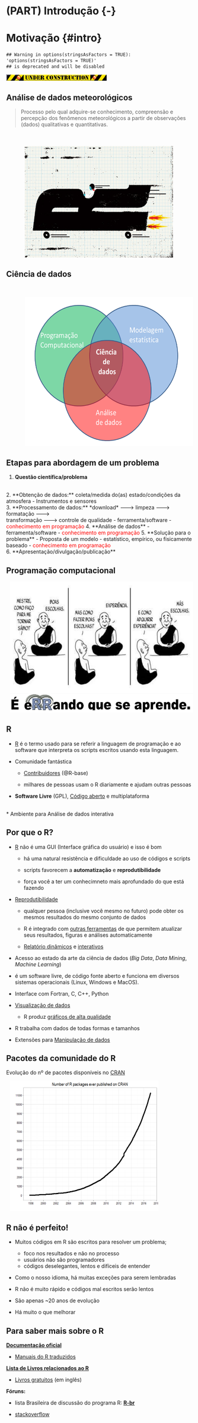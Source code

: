 # (PART) Introdução {-}

# Motivação {#intro}

<!-- #dados meteorológicos 
#Importância e valor da informação meteorológica
 aquisição de dados
 preparação de dados
 controle de qualidade
 interpolação 
 visualização
-->

<!--

- pesquisa reproduzível, transparência

-->



```
## Warning in options(stringsAsFactors = TRUE): 'options(stringsAsFactors = TRUE)'
## is deprecated and will be disabled
```

![](images/HeHeartlandPark2601underconstructionbar9.gif)


## Análise de dados meteorológicos

> Processo pelo qual adquire-se conhecimento, compreensão e percepção dos fenômenos meteorológicos a partir de observações (dados) qualitativas e quantitativas.

</style>
<div class="midcenter" style="margin-left:50px; margin-top:50px;">
<img src="images/TB1.jpg" height="300px" width="400px" />
</div>



## Ciência de dados


</style>
<div class="midcenter" style="margin-left:50px; margin-top:50px;">
<img src="images/datascience.png" height="400px" width="500px" />
</div>

<!-- 
Definitivamente pensando em 
(1) 'Ciência de dados meteorológicos' 
ou 
(2) 'processamento de dados meteorológicos'

Mas vem aí discussão sobre (1) Ciência de dados (dadoslogia), Estatística, Ciência da computação. 
(ver a Introdução do Beginning Dara Science with R)



asd 
-->


## Etapas para abordagem de um problema 


 1. **Questão científica/problema**
<br/>
 2. **Obtenção de dados:** coleta/medida do(as) estado/condições da atmosfera
    - Instrumentos e sensores
<br/>
 3. **Processamento de dados:**
    *download* ---> limpeza ---> formatação ---> <br/>
     transformação ---> controle de qualidade
       - ferramenta/software
         - <span style="color: red">conhecimento em programação</span>
 4. **Análise de dados**
    - ferramenta/software
      - <span style="color: red">conhecimento em programação</span>
 5. **Solução para o problema** 
    - Proposta de um modelo 
      - estatístico, empírico, ou fisicamente baseado
    - <span style="color: red">conhecimento em programação</span>
<br/> 
 6. **Apresentação/divulgação/publicação**



## Programação computacional


</style>
<div class="midcenter" style="margin-left:10px; margin-top:10px;">
<img src="images/mas_escolhas.jpg" height="300px" width="600px" />
</div>

</style>
<div class="midcenter" style="margin-left:10px; margin-top:0px;">
<img src="images/errando_aprende.png" height="50px" width="550px" />
</div>

## R

<!-- 
https://datacarpentry.org/R-ecology-lesson/00-before-we-start.html 

-->

* [R](https://www.r-project.org/) é o termo usado para se referir a linguagem de programação e ao software que interpreta os scripts escritos usando esta linguagem.


* Comunidade fantástica

  - [Contribuidores](https://www.r-project.org/contributors.html) (@R-base)

  - milhares de pessoas usam o R diariamente e ajudam outras pessoas


* **Software Livre** (GPL), [Código aberto](https://github.com/wch/r-source) e multiplataforma
<br/> 
* Ambiente para Análise de dados interativa

## Por que o R?

<!-- 
https://simplystatistics.org/2018/07/12/use-r-keynote-2018/

http://www.sthda.com/english/wiki/what-is-r-and-why-learning-r-programming

https://datacarpentry.org/R-ecology-lesson/00-before-we-start.html
-->

* [R](https://www.r-project.org/) não é uma GUI (Interface gráfica do usuário) e isso é bom


    - há uma natural resistência e dificuldade ao uso de códigos e scripts
 

    - scripts favorecem a **automatização** e **reprodutibilidade**


    - força você a ter um conhecimneto mais aprofundado do que está fazendo




- [Reprodutibilidade](https://pt.wikipedia.org/wiki/Reprodutibilidade)

    - qualquer pessoa (inclusive você mesmo no futuro) pode obter os mesmos resultados do mesmo conjunto de dados

    - R é integrado com [outras ferramentas](https://cran.r-project.org/web/views/ReproducibleResearch.html) de que permitem atualizar seus resultados, figuras e análises automaticamente

   - [Relatório dinâmicos](https://rmarkdown.rstudio.com/articles_intro.html) e [interativos](http://shiny.rstudio.com/)

- Acesso ao estado da arte da ciência de dados (*Big Data*, *Data Mining*, *Machine Learning*)

- é um software livre, de código fonte aberto e funciona em diversos sistemas operacionais (Linux, Windows e MacOS).

- Interface com Fortran, C, C++, Python

- [Visualização de dados](https://cran.r-project.org/web/views/Graphics.html)

   - R produz [gráficos de alta qualidade](https://timogrossenbacher.ch/2016/12/beautiful-thematic-maps-with-ggplot2-only/)


- R trabalha com dados de todas formas e tamanhos 


- Extensões para [Manipulação de dados](http://blog.rstudio.org/2014/07/22/introducing-tidyr/)
 




## Pacotes da comunidade do R

Evolução do nº de pacotes disponíveis no [CRAN](http://cran.r-project.org/mirrors.html)
</style>
<div class="midcenter" style="margin-left:10px; margin-top:10px;">
<img src="images/number-of-submitted-packages-to-CRAN.png" height="350px" width="400px" />
</div>





<!--
A meteorologia é 4D: 

```r
meteorologia <- function(x, y, z, t){
  ...muita coisa para caber em um slide...
}
```

Logo, requer ferramentas específicas para:
 
* manipulação de dados espacias
 
* análise de séries temporais
 
* importação e ferramentas de [SIG](https://pt.wikipedia.org/wiki/Sistema_de_informa%C3%A7%C3%A3o_geogr%C3%A1fica)

* leitura de dados em formatos específicos ([netcdf](https://en.wikipedia.org/wiki/NetCDF), [binários](https://en.wikipedia.org/wiki/Binary_file), [grib2](https://en.wikipedia.org/wiki/GRIB), ...)

-->



## R não é perfeito!

* Muitos códigos em R são escritos para resolver um problema;
    * foco nos resultados e não no processo
    * usuários não são programadores
    * códigos deselegantes, lentos e difíceis de entender
 
* Como o nosso idioma, há muitas exceções para serem lembradas
 
* R não é muito rápido e códigos mal escritos serão lentos
 
* São apenas ~20 anos de evolução
 
* Há muito o que melhorar



## Para saber mais sobre o R

[**Documentação oficial**](http://cran.r-project.org/manuals.html)
  - [Manuais do R traduzidos](https://cran.r-project.org/other-docs.html)


[**Lista de Livros relacionados ao R**](http://www.r-project.org/doc/bib/R-books.html)

- [Livros gratuitos](https://github.com/vhf/free-programming-books/blob/master/free-programming-books.md#r) (em inglês)



<!-- 
https://simplystatistics.org/2018/07/12/use-r-keynote-2018/ 
-->



**Fóruns:** 

- lista Brasileira de discussão do programa R: [**R-br**](https://listas.inf.ufpr.br/cgi-bin/mailman/listinfo/r-br)

- [stackoverflow](http://stackoverflow.com/questions/tagged/r)
<br/>
